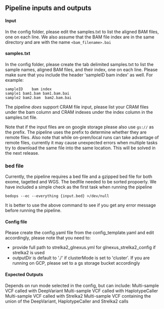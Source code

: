 ## Pipeline inputs and outputs

#### Input

In the config folder, please edit the samples.txt to list the aligned BAM files, one on each line. 
We also assume that the BAM file index are in the same directory and are with the name ``<bam_filename>.bai``

#### samples.txt

In the config folder, please create the tab delimited samples.txt to list the sample names, aligned BAM files, and their index, one on each line. Please make sure that you include the header  'sampleID	bam	index' as well. 
For example:
```
sampleID	bam	index
sample1 bam1.bam bam1.bam.bai
sample2 bam2.bam  bam2.bam.bai
```

The pipeline *does* support CRAM file input, please list your CRAM files under the bam column and CRAM indexes under the index column in the samples.txt file.

Note that if the input files are on google storage please also use ``gs://`` as the prefix. The pipeline uses the prefix to determine whether they are remote files.
Also note that while on-prem/local runs can take advantage of remote files, currently it may cause unexpected errors when multiple tasks try to download the same file into the same location. This will be solved in the next release.

### bed file
Currently, the pipeline requires a bed file and a gzipped bed file for both exome, tagetted and WGS. The bedfile needed to be sorted propoerly.
We have included a simple check as the first task when running the pipeline
```
bedops --ec --everything {input.bed} >/dev/null
```
It is better to use the above command to see if you get any error message before running the pipeline.

#### Config file

Please create the config.yaml file from the config_template.yaml and edit accordingly, please note that you need to:
- provide full path to strelka2_glnexus.yml for glnexus_strelka2_config if strelka2 is used
- outputDir is default to './' if clusterMode is set to 'cluster'. If you are running on GCP, please set to a gs storage bucket accordingly


#### Expected Outputs

Depends on run mode selected in the config, but can include:
Multi-sample VCF called with DeepVariant
Multi-sample VCF called with HaplotypeCaller
Multi-sample VCF called with Strelka2
Multi-sample VCF containing the union of the DeepVariant, HaplotypeCaller and Strelka2 calls
